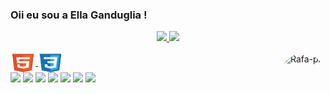### Oii eu sou a Ella Ganduglia !

<div align="center">
  <a href="https://github.com/ellaganduglia">
  <img height="180em" src="https://github-readme-stats.vercel.app/api?username=ellaganduglia&show_icons=true&theme=radical&include_all_commits=true&count_private=true"/>
  <img height="180em" src="https://github-readme-stats.vercel.app/api/top-langs/?username=ellaganduglia&layout=compact&langs_count=7&theme=radical"/>
</div>

<div style="display: inline_block"><br>
  <img align="center" alt="Rafa-HTML" height="30" width="40" src="https://raw.githubusercontent.com/devicons/devicon/master/icons/html5/html5-original.svg">
  <img align="center" alt="Rafa-CSS" height="30" width="40" src="https://raw.githubusercontent.com/devicons/devicon/master/icons/css3/css3-original.svg">
  <img align="right" alt="Rafa-pic" height="150" style="border-radius:50px;" <img src="https://media.discordapp.net/attachments/936869469689643020/937168376365736027/Design_sem_nome_1.gif?width=369&height=369">
</div>

 
  
<div> 
  <a href="https://www.youtube.com/channel/UCYbr8PL-xgHNWjFgrSwE34w" target="_blank"><img src="https://img.shields.io/badge/YouTube-FF0000?style=for-the-badge&logo=youtube&logoColor=white" target="_blank"></a>
  <a href="https://www.instagram.com/ellaganduglia/" target="_blank"><img src="https://img.shields.io/badge/-Instagram-%23E4405F?style=for-the-badge&logo=instagram&logoColor=white" target="_blank"></a>
 	<a href="https://www.twitch.tv/ellaganduglia" target="_blank"><img src="https://img.shields.io/badge/Twitch-9146FF?style=for-the-badge&logo=twitch&logoColor=white" target="_blank"></a>
 <a href="https://discord.gg/rT3YuDVQbP" target="_blank"><img src="https://img.shields.io/badge/Discord-7289DA?style=for-the-badge&logo=discord&logoColor=white" target="_blank"></a> 
  <a href = "mailto:ellagandugliadev@gmail.com"><img src="https://img.shields.io/badge/-Gmail-%23333?style=for-the-badge&logo=gmail&logoColor=white" target="_blank"></a>
  <a href="https://www.linkedin.com/in/danielladomingosmtk/" target="_blank"><img src="https://img.shields.io/badge/-LinkedIn-%230077B5?style=for-the-badge&logo=linkedin&logoColor=white" target="_blank"></a> 
  <a href= "https://www.tiktok.com/@ellaganduglia"><img src="https://img.shields.io/badge/TikTok-000000?style=for-the-badge&logo=tiktok&logoColor=white" target="_blank"></a>
    
  
 
  </div>

